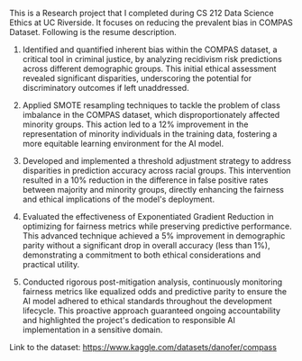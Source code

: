 This is a Research project that I completed during CS 212 Data Science Ethics at UC Riverside. It focuses on reducing the prevalent bias in COMPAS Dataset. Following is the resume description.

1. Identified and quantified inherent bias within the COMPAS dataset, a critical tool in criminal justice, by analyzing recidivism risk predictions across different demographic groups. This initial ethical assessment revealed significant disparities, underscoring the potential for discriminatory outcomes if left unaddressed.

2. Applied SMOTE resampling techniques to tackle the problem of class imbalance in the COMPAS dataset, which disproportionately affected minority groups. This action led to a 12% improvement in the representation of minority individuals in the training data, fostering a more equitable learning environment for the AI model.

3. Developed and implemented a threshold adjustment strategy to address disparities in prediction accuracy across racial groups. This intervention resulted in a 10% reduction in the difference in false positive rates between majority and minority groups, directly enhancing the fairness and ethical implications of the model's deployment.

4. Evaluated the effectiveness of Exponentiated Gradient Reduction in optimizing for fairness metrics while preserving predictive performance. This advanced technique achieved a 5% improvement in demographic parity without a significant drop in overall accuracy (less than 1%), demonstrating a commitment to both ethical considerations and practical utility.

5. Conducted rigorous post-mitigation analysis, continuously monitoring fairness metrics like equalized odds and predictive parity to ensure the AI model adhered to ethical standards throughout the development lifecycle. This proactive approach guaranteed ongoing accountability and highlighted the project's dedication to responsible AI implementation in a sensitive domain.

Link to the dataset: https://www.kaggle.com/datasets/danofer/compass

